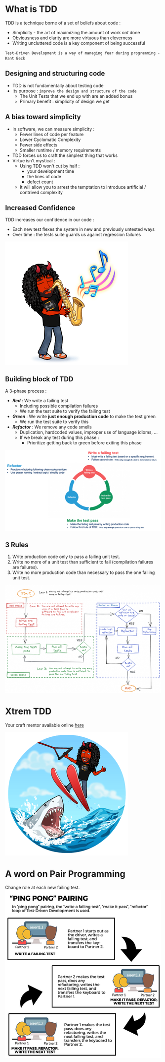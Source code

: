 # What is TDD
TDD is a technique borne of a set of beliefs about code :

* Simplicity - the art of maximizing the amount of work *not* done
* Obviousness and clarity are more virtuous than cleverness
* Writing uncluttered code is a key component of being successful

`Test-Driven Development is a way of managing fear during programming - Kant Beck`

## Designing and structuring code
* TDD is not fundamentally about testing code
* Its purpose : `improve the design and structure of the code`
    * The Unit Tests that we end up with are an added bonus
    * Primary benefit : simplicity of design we get

## A bias toward simplicity
* In software, we can measure simplicity :
    * Fewer lines of code per feature
    * Lower Cyclomatic Complexity
    * Fewer side effects
    * Smaller runtime / memory requirements
* TDD forces us to craft the simplest thing that works
* Virtue isn't mystical :
    * Using TDD won't cut by half :
        * your development time
        * the lines of code
        * defect count
    * It will allow you to arrest the temptation to introduce artificial / contrived complexity

## Increased Confidence
TDD increases our confidence in our code :

* Each new test flexes the system in new and previously untested ways
* Over time : the tests suite guards us against regression failures

![Confidence](img/confidence.png)

## Building block of TDD
A 3-phase process :

* ***Red*** : We write a failing test
    * Including possible compilation failures
    * We run the test suite to verify the failing test
* ***Green*** : We write **just enough production code** to make the test green
    * We run the test suite to verify this
* ***Refactor*** : We remove any code smells
    * Duplication, hardcoded values, improper use of language idioms, ...
    * If we break any test during this phase :
        * Prioritize getting back to green before exiting this phase

[![TDD steps](img/tdd.png)](https://tddmanifesto.com/getting-started/)

## 3 Rules
1. Write production code only to pass a failing unit test.
1. Write no more of a unit test than sufficient to fail (compilation failures are failures).
1. Write no more production code than necessary to pass the one failing unit test.

![TDD cycle](img/tdd-rules.png)

# Xtrem TDD
Your craft mentor available online [here](https://xtrem-tdd.netlify.app/)

![Confidence](img/xtrem.png)

# A word on Pair Programming
Change role at each new failing test.
![Ping Pong pairing](img/ping-pong-pairing.jpg)
